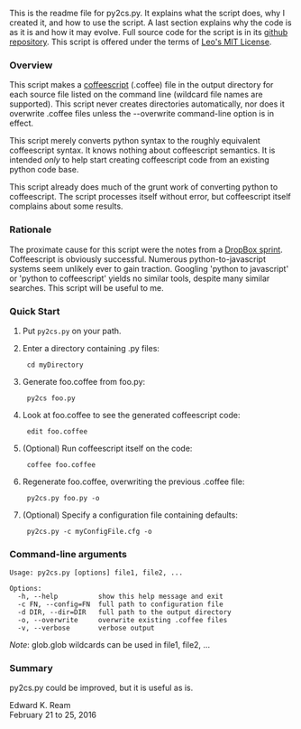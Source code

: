 
This is the readme file for py2cs.py. It explains what the script does, why I created it, and how to use the script. A last section explains why the code is as it is and how it may evolve. Full source code for the script is in its [github repository](https://github.com/edreamleo/python-to-coffeescript). This script is offered under the terms of [Leo's MIT License](http://leoeditor.com/license.html).


### Overview

This script makes a [coffeescript](http://coffeescript.org/) (.coffee) file in the output directory for each source file listed on the command line (wildcard file names are supported). This script never creates directories automatically, nor does it overwrite .coffee files unless the --overwrite command-line option is in effect.

This script merely converts python syntax to the roughly equivalent coffeescript syntax. It knows nothing about coffeescript semantics. It is intended *only* to help start creating coffeescript code from an existing python code base.

This script already does much of the grunt work of converting python to coffeescript. The script processes itself without error, but coffeescript itself complains about some results.

### Rationale

The proximate cause for this script were the notes from a [DropBox sprint](https://blogs.dropbox.com/tech/2012/09/dropbox-dives-into-coffeescript/). Coffeescript is obviously successful. Numerous python-to-javascript systems seem unlikely ever to gain traction. Googling 'python to javascript' or 'python to coffeescript' yields no similar tools, despite many similar searches. This script will be useful to me.

### Quick Start

1. Put `py2cs.py` on your path.

2. Enter a directory containing .py files:

        cd myDirectory
    
3. Generate foo.coffee from foo.py:

        py2cs foo.py

4. Look at foo.coffee to see the generated coffeescript code:

        edit foo.coffee

5. (Optional) Run coffeescript itself on the code:

        coffee foo.coffee

6. Regenerate foo.coffee, overwriting the previous .coffee file:

        py2cs.py foo.py -o
   
7. (Optional) Specify a configuration file containing defaults:

        py2cs.py -c myConfigFile.cfg -o

### Command-line arguments

    Usage: py2cs.py [options] file1, file2, ...
    
    Options:
      -h, --help          show this help message and exit
      -c FN, --config=FN  full path to configuration file
      -d DIR, --dir=DIR   full path to the output directory
      -o, --overwrite     overwrite existing .coffee files
      -v, --verbose       verbose output

*Note*: glob.glob wildcards can be used in file1, file2, ...

### Summary

py2cs.py could be improved, but it is useful as is. 

Edward K. Ream  
February 21 to 25, 2016
